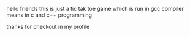 hello friends 
this is just a tic tak toe game 
which is run in gcc compiler means in c and c++ programming 

thanks for checkout in my profile 
